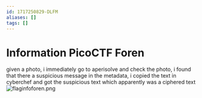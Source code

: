 ```yaml
---
id: 1717250829-DLFM
aliases: []
tags: []
---
```


# Information PicoCTF Foren
given a photo, i immediately go to aperisolve and check the photo, i found that there a suspicious message in the metadata, i copied the text in cyberchef and got the suspicious text which apparently was a ciphered text
![flaginfoforen.png](flaginfoforen.png)
